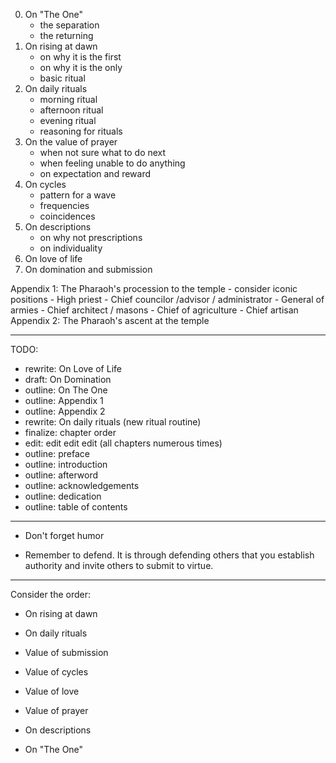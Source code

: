
0. On "The One"
    - the separation
    - the returning
1. On rising at dawn
    - on why it is the first
    - on why it is the only
    - basic ritual
2. On daily rituals
    - morning ritual
    - afternoon ritual
    - evening ritual
    - reasoning for rituals
3. On the value of prayer
    - when not sure what to do next
    - when feeling unable to do anything
    - on expectation and reward
4. On cycles
    - pattern for a wave
    - frequencies
    - coincidences
5. On descriptions
    - on why not prescriptions
    - on individuality
6. On love of life
7. On domination and submission

Appendix 1: The Pharaoh's procession to the temple
    - consider iconic positions
        - High priest
        - Chief councilor /advisor / administrator
        - General of armies
        - Chief architect / masons
        - Chief of agriculture
        - Chief artisan
Appendix 2: The Pharaoh's ascent at the temple

---

TODO:
- rewrite: On Love of Life
- draft: On Domination
- outline: On The One
- outline: Appendix 1
- outline: Appendix 2
- rewrite: On daily rituals (new ritual routine)
- finalize: chapter order
- edit: edit edit edit (all chapters numerous times)
- outline: preface
- outline: introduction
- outline: afterword
- outline: acknowledgements
- outline: dedication
- outline: table of contents

---

- Don't forget humor

- Remember to defend. It is through defending others that you establish authority and invite others to submit to virtue.

---

Consider the order:

* On rising at dawn
* On daily rituals

* Value of submission
* Value of cycles

* Value of love
* Value of prayer

* On descriptions
* On "The One"

